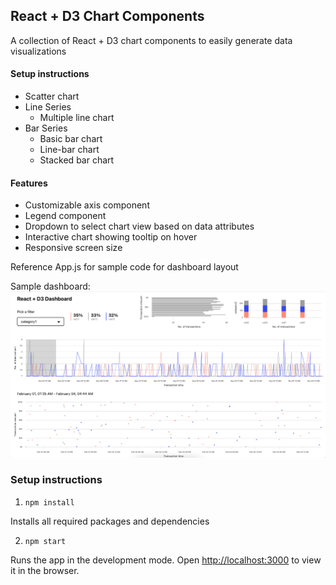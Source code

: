 ## React + D3 Chart Components

A collection of React + D3 chart components to easily generate data visualizations

#### Setup instructions
- Scatter chart
- Line Series
  - Multiple line chart
- Bar Series
  - Basic bar chart
  - Line-bar chart
  - Stacked bar chart

#### Features
- Customizable axis component
- Legend component
- Dropdown to select chart view based on data attributes
- Interactive chart showing tooltip on hover
- Responsive screen size

Reference App.js for sample code for dashboard layout

Sample dashboard:
![d3-react-library-demo](/d3-react-library-demo.png)

### Setup instructions

1. `npm install`

Installs all required packages and dependencies

2. `npm start`

Runs the app in the development mode. Open [http://localhost:3000](http://localhost:3000) to view it in the browser.